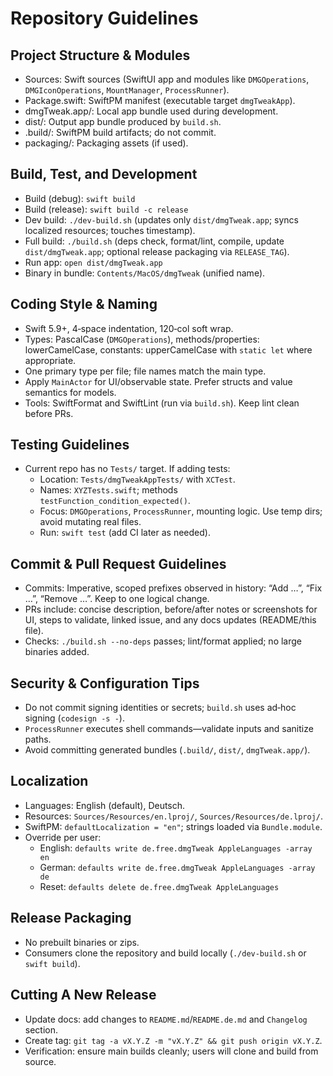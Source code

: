 # Repository Guidelines

## Project Structure & Modules
- Sources: Swift sources (SwiftUI app and modules like `DMGOperations`, `DMGIconOperations`, `MountManager`, `ProcessRunner`).
- Package.swift: SwiftPM manifest (executable target `dmgTweakApp`).
- dmgTweak.app/: Local app bundle used during development.
- dist/: Output app bundle produced by `build.sh`.
- .build/: SwiftPM build artifacts; do not commit.
- packaging/: Packaging assets (if used).

## Build, Test, and Development
- Build (debug): `swift build`
- Build (release): `swift build -c release`
- Dev build: `./dev-build.sh` (updates only `dist/dmgTweak.app`; syncs localized resources; touches timestamp).
- Full build: `./build.sh` (deps check, format/lint, compile, update `dist/dmgTweak.app`; optional release packaging via `RELEASE_TAG`).
- Run app: `open dist/dmgTweak.app`
- Binary in bundle: `Contents/MacOS/dmgTweak` (unified name).

## Coding Style & Naming
- Swift 5.9+, 4‑space indentation, 120‑col soft wrap.
- Types: PascalCase (`DMGOperations`), methods/properties: lowerCamelCase, constants: upperCamelCase with `static let` where appropriate.
- One primary type per file; file names match the main type.
- Apply `MainActor` for UI/observable state. Prefer structs and value semantics for models.
- Tools: SwiftFormat and SwiftLint (run via `build.sh`). Keep lint clean before PRs.

## Testing Guidelines
- Current repo has no `Tests/` target. If adding tests:
  - Location: `Tests/dmgTweakAppTests/` with `XCTest`.
  - Names: `XYZTests.swift`; methods `testFunction_condition_expected()`.
  - Focus: `DMGOperations`, `ProcessRunner`, mounting logic. Use temp dirs; avoid mutating real files.
  - Run: `swift test` (add CI later as needed).

## Commit & Pull Request Guidelines
- Commits: Imperative, scoped prefixes observed in history: “Add …”, “Fix …”, “Remove …”. Keep to one logical change.
- PRs include: concise description, before/after notes or screenshots for UI, steps to validate, linked issue, and any docs updates (README/this file).
- Checks: `./build.sh --no-deps` passes; lint/format applied; no large binaries added.

## Security & Configuration Tips
- Do not commit signing identities or secrets; `build.sh` uses ad‑hoc signing (`codesign -s -`).
- `ProcessRunner` executes shell commands—validate inputs and sanitize paths.
- Avoid committing generated bundles (`.build/`, `dist/`, `dmgTweak.app/`).

## Localization
- Languages: English (default), Deutsch.
- Resources: `Sources/Resources/en.lproj/`, `Sources/Resources/de.lproj/`.
- SwiftPM: `defaultLocalization = "en"`; strings loaded via `Bundle.module`.
- Override per user:
  - English: `defaults write de.free.dmgTweak AppleLanguages -array en`
  - German: `defaults write de.free.dmgTweak AppleLanguages -array de`
  - Reset: `defaults delete de.free.dmgTweak AppleLanguages`

## Release Packaging
- No prebuilt binaries or zips.
- Consumers clone the repository and build locally (`./dev-build.sh` or `swift build`).

## Cutting A New Release
- Update docs: add changes to `README.md`/`README.de.md` and `Changelog` section.
- Create tag: `git tag -a vX.Y.Z -m "vX.Y.Z" && git push origin vX.Y.Z`.
- Verification: ensure main builds cleanly; users will clone and build from source.
